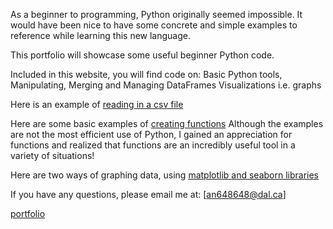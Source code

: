 
As a beginner to programming, Python originally seemed impossible. It would have been nice to have some concrete and simple examples to reference while learning this new language.

This portfolio will showcase some useful beginner Python code.

Included in this website, you will find code on:
Basic Python tools,
Manipulating, Merging and Managing DataFrames
Visualizations i.e. graphs

Here is an example of [reading in a csv file](reading_files.md)

Here are some basic examples of [creating functions](converting.md) 
Although the examples are not the most efficient use of Python, I gained an appreciation for functions and realized that functions are an incredibly useful tool in a variety of situations! 

Here are two ways of graphing data, using [matplotlib and seaborn libraries](Portfolio_work.md)

If you have any questions, please email me at:
[an648648@dal.ca]

[portfolio](Portfolio_work.md)
